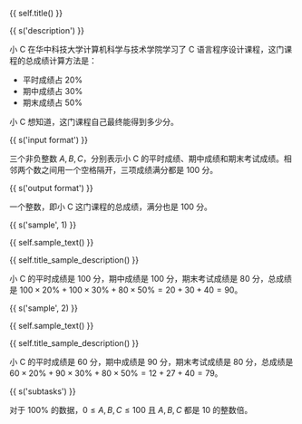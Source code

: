 {{ self.title() }}

{{ s('description') }}

小 C 在华中科技大学计算机科学与技术学院学习了 C 语言程序设计课程，这门课程的总成绩计算方法是：

- 平时成绩占 $20\%$
- 期中成绩占 $30\%$
- 期末成绩占 $50\%$

小 C 想知道，这门课程自己最终能得到多少分。

{{ s('input format') }}

三个非负整数 $A,B,C$，分别表示小 C 的平时成绩、期中成绩和期末考试成绩。相邻两个数之间用一个空格隔开，三项成绩满分都是 $100$ 分。

{{ s('output format') }}

一个整数，即小 C 这门课程的总成绩，满分也是 $100$ 分。

{{ s('sample', 1) }}

{{ self.sample_text() }}

{{ self.title_sample_description() }}

小 C 的平时成绩是 $100$ 分，期中成绩是 $100$ 分，期末考试成绩是 $80$ 分，总成绩是 $100 \times 20\%+100 \times 30\%+80 \times 50\%=20+30+40=90$。

{{ s('sample', 2) }}

{{ self.sample_text() }}

{{ self.title_sample_description() }}

小 C 的平时成绩是 $60$ 分，期中成绩是 $90$ 分，期末考试成绩是 $80$ 分，总成绩是 $60 \times 20\%+90 \times 30\%+80 \times 50\%=12+27+40=79$。

{{ s('subtasks') }}

对于 $100\%$ 的数据，$0≤A,B,C≤100$ 且 $A,B,C$ 都是 $10$ 的整数倍。

